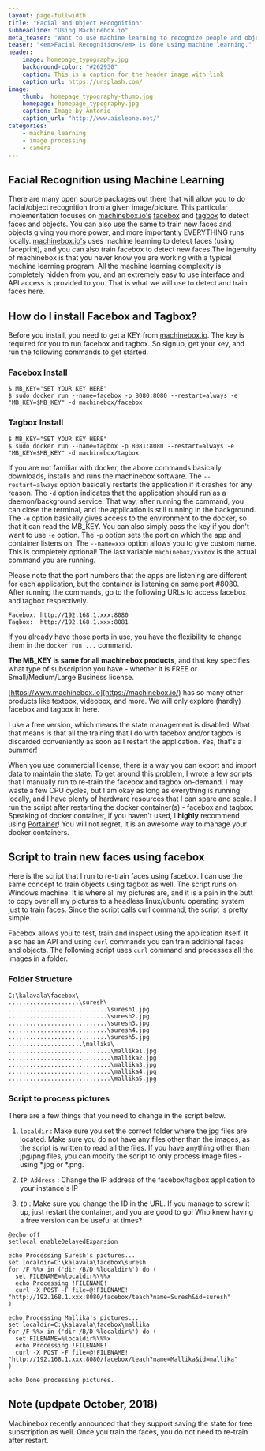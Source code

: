 ```yaml
---
layout: page-fullwidth
title: "Facial and Object Recognition"
subheadline: "Using Machinebox.io"
meta_teaser: "Want to use machine learning to recognize people and objects using your camera feed? Let's get started!"
teaser: "<em>Facial Recognition</em> is done using machine learning."
header:
    image: homepage_typography.jpg
    background-color: "#262930"
    caption: This is a caption for the header image with link
    caption_url: https://unsplash.com/
image:
    thumb:  homepage_typography-thumb.jpg
    homepage: homepage_typography.jpg
    caption: Image by Antonio
    caption_url: "http://www.aisleone.net/"
categories:
    - machine learning
    - image processing
    - camera
---
```


## Facial Recognition using Machine Learning
There are many open source packages out there that will allow you to do facial/object recognition from a given image/picture. This particular implementation focuses on [machinebox.io's](https://www.machinebox.io) [facebox](https://machinebox.io/docs/facebox) and [tagbox](https://machinebox.io/docs/tagbox) to detect faces and objects. You can also use the same to train new faces and objects giving you more power, and more importantly EVERYTHING runs locally. [machinebox.io's](https://www.machinebox.io) uses machine learning to detect faces (using faceprint), and you can also train facebox to detect new faces.The ingenuity of machinebox is that you never know you are working with a typical machine learning program. All the machine learning complexity is completely hidden from you, and an extremely easy to use interface and API access is provided to you. That is what we will use to detect and train faces here.

## How do I install Facebox and Tagbox?
Before you install, you need to get a KEY from [machinebox.io](https://machinebox.io/). The key is required for you to run facebox and tagbox. So signup, get your key, and run the following commands to get started. 

### Facebox Install
```
$ MB_KEY="SET YOUR KEY HERE"
$ sudo docker run --name=facebox -p 8080:8080 --restart=always -e "MB_KEY=$MB_KEY" -d machinebox/facebox
```

### Tagbox Install
```
$ MB_KEY="SET YOUR KEY HERE"
$ sudo docker run --name=tagbox -p 8081:8080 --restart=always -e "MB_KEY=$MB_KEY" -d machinebox/tagbox
```

If you are not familiar with docker, the above commands basically downloads, installs and runs the machinebox software. 
The `--restart=always` option basically restarts the application if it crashes for any reason. 
The `-d` option indicates that the application should run as a daemon/background service. That way, after running the command, you can close the terminal, and the application is still running in the background. 
The `-e` option basically gives access to the environment to the docker, so that it can read the MB_KEY. You can also simply pass the key if you don't want to use `-e` option.
The `-p` option sets the port on which the app and container listens on.
The `--name=xxx` option allows you to give custom name. This is completely optional!
The last variable `machinebox/xxxbox` is the actual command you are running.

Please note that the port numbers that the apps are listening are different for each application, but the container is listening on same port #8080. After running the commands, go to the following URLs to access facebox and tagbox respectively.

```
Facebox: http://192.168.1.xxx:8080 
Tagbox:  http://192.168.1.xxx:8081
```

If you already have those ports in use, you have the flexibility to change them in the `docker run ...` command.

**The MB_KEY is same for all machinebox products**, and that key specifies what type of subscription you have - whether it is FREE or Small/Medium/Large Business license. 

[https://www.machinebox.io](https://machinebox.io/) has so many other products like textbox, videobox, and more. We will only explore (hardly) facebox and tagbox in here.

I use a free version, which means the state management is disabled. What that means is that all the training that I do with facebox and/or tagbox is discarded conveniently as soon as I restart the application. Yes, that's a bummer! 

When you use commercial license, there is a way you can export and import data to maintain the state. To get around this problem, I wrote a few scripts that I manually run to re-train the facebox and tagbox on-demand. I may waste a few CPU cycles, but I am okay as long as everything is running locally, and I have plenty of hardware resources that I can spare and scale. I run the script after restarting the docker container(s) - facebox and tagbox. Speaking of docker container, if you haven't used, I **highly** recommend using [Portainer](https://portainer.io/)! You will not regret, it is an awesome way to manage your docker containers.

## Script to train new faces using facebox

Here is the script that I run to re-train faces using facebox. I can use the same concept to train objects using tagbox as well. The script runs on Windows machine. It is where all my pictures are, and it is a pain in the butt to copy over all my pictures to a headless linux/ubuntu operating system just to train faces. Since the script calls curl command, the script is pretty simple.

Facebox allows you to test, train and inspect using the application itself. It also has an API and using `curl` commands you can train additional faces and objects. The following script uses `curl` command and processes all the images in a folder. 

### Folder Structure
```
C:\kalavala\facebox\
....................\suresh\
............................\suresh1.jpg
............................\suresh2.jpg
............................\suresh3.jpg
............................\suresh4.jpg
............................\suresh5.jpg
.....................\mallika\
.............................\mallika1.jpg
.............................\mallika2.jpg
.............................\mallika3.jpg
.............................\mallika4.jpg
.............................\mallika5.jpg
```

### Script to process pictures
There are a few things that you need to change in the script below.

1. `localdir` : Make sure you set the correct folder where the jpg files are located. Make sure you do not have any files other than the images, as the script is written to read all the files. If you have anything other than jpg/png files, you can modify the script to only process image files - using *.jpg or *.png.

2. `IP Address` : Change the IP address of the facebox/tagbox application to your instance's IP

3. `ID` : Make sure you change the ID in the URL. If you manage to screw it up, just restart the container, and you are good to go! Who knew having a free version can be useful at times?

```
@echo off 
setlocal enableDelayedExpansion

echo Processing Suresh's pictures...
set localdir=C:\kalavala\facebox\suresh
for /F %%x in ('dir /B/D %localdir%') do (
  set FILENAME=%localdir%\%%x
  echo Processing !FILENAME!
  curl -X POST -F file=@!FILENAME! "http://192.168.1.xxx:8080/facebox/teach?name=Suresh&id=suresh"
)

echo Processing Mallika's pictures...
set localdir=C:\kalavala\facebox\mallika
for /F %%x in ('dir /B/D %localdir%') do (
  set FILENAME=%localdir%\%%x
  echo Processing !FILENAME!
  curl -X POST -F file=@!FILENAME! "http://192.168.1.xxx:8080/facebox/teach?name=Mallika&id=mallika"
)

echo Done processing pictures.
```
## Note (updpate October, 2018)

Machinebox recently announced that they support saving the state for free subscription as well. Once you train the faces, you do not need to re-train after restart.